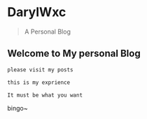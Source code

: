 # DarylWxc

> A Personal Blog

## Welcome to My personal Blog

``` bash
please visit my posts

this is my exprience

It must be what you want
```
bingo~

